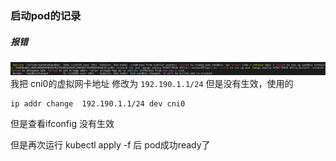 ### 启动pod的记录

##### 报错

![image-20220810091425234](记录.assets/image-20220810091425234.png) 我把 cni0的虚拟网卡地址  修改为  `192.190.1.1/24`  但是没有生效，使用的

```
ip addr change  192.190.1.1/24 dev cni0
```

但是查看ifconfig 没有生效

但是再次运行 kubectl  apply -f  后  pod成功ready了